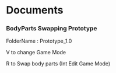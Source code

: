 # Documents

### BodyParts Swapping Prototype
FolderName : Prototype_1.0

V to change Game Mode

R to Swap body parts (Int Edit Game Mode)
